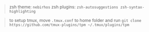 > zsh theme: `nebirhos`
> zsh plugins: `zsh-autosuggestions zsh-syntax-highlighting`

> to setup tmux, move `.tmux.conf` to home folder and run `git clone https://github.com/tmux-plugins/tpm ~/.tmux/plugins/tpm`
